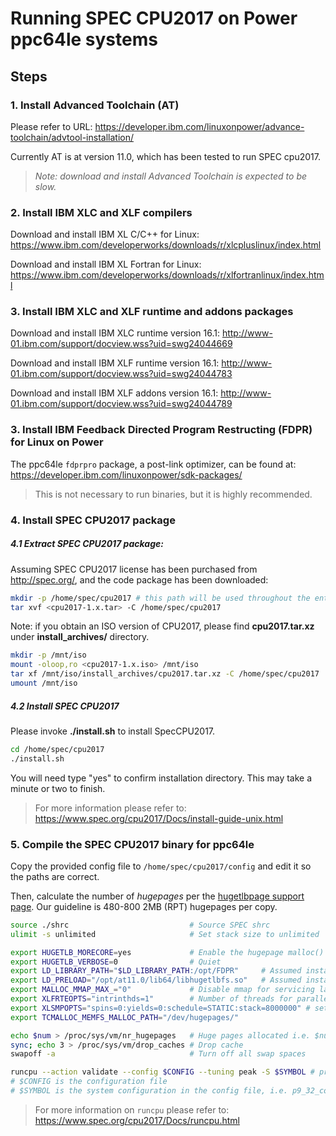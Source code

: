 # Running SPEC CPU2017 on Power ppc64le systems
## Steps

### 1. Install Advanced Toolchain (AT)
Please refer to URL:
https://developer.ibm.com/linuxonpower/advance-toolchain/advtool-installation/

Currently AT is at version 11.0, which has been tested to run SPEC cpu2017. 

>*Note: download and install Advanced Toolchain is expected to be slow.*
### 2. Install IBM XLC and XLF compilers
Download and install IBM XL C/C++ for Linux:
https://www.ibm.com/developerworks/downloads/r/xlcpluslinux/index.html

Download and install IBM XL Fortran for Linux: 
https://www.ibm.com/developerworks/downloads/r/xlfortranlinux/index.html

### 3. Install IBM XLC and XLF runtime and addons packages
Download and install IBM XLC runtime version 16.1:
http://www-01.ibm.com/support/docview.wss?uid=swg24044669

Download and install IBM XLF runtime version 16.1:
http://www-01.ibm.com/support/docview.wss?uid=swg24044783

Download and install IBM XLF addons version 16.1:
http://www-01.ibm.com/support/docview.wss?uid=swg24044789
### 3. Install IBM Feedback Directed Program Restructing (FDPR) for Linux on Power
The ppc64le `fdprpro` package, a post-link optimizer, can be found at: https://developer.ibm.com/linuxonpower/sdk-packages/
>This is not necessary to run binaries, but it is highly recommended.
### 4. Install SPEC CPU2017 package
##### 4.1 Extract SPEC CPU2017 package: 
Assuming SPEC CPU2017 license has been purchased from http://spec.org/, and the code package has been downloaded:  
```bash
mkdir -p /home/spec/cpu2017 # this path will be used throughout the entire recipe 
tar xvf <cpu2017-1.x.tar> -C /home/spec/cpu2017
```

Note: if you obtain an ISO version of CPU2017, please find **cpu2017.tar.xz** under **install_archives/** directory.    
```bash
mkdir -p /mnt/iso
mount -oloop,ro <cpu2017-1.x.iso> /mnt/iso
tar xf /mnt/iso/install_archives/cpu2017.tar.xz -C /home/spec/cpu2017
umount /mnt/iso
```    
##### 4.2 Install SPEC CPU2017 
Please invoke **./install.sh** to install SpecCPU2017.
```bash
cd /home/spec/cpu2017 
./install.sh 
```

You will need type "yes" to confirm installation directory. This may take a minute or two to finish.
>For more information please refer to: https://www.spec.org/cpu2017/Docs/install-guide-unix.html
### 5. Compile the SPEC CPU2017 binary for ppc64le
Copy the provided config file to `/home/spec/cpu2017/config` and edit it so the paths are correct. 

Then, calculate the number of _hugepages_ per 
the [hugetlbpage support page](https://www.kernel.org/doc/Documentation/vm/hugetlbpage.txt). Our guideline is 480-800 2MB (RPT) hugepages per copy.

```bash
source ./shrc                           # Source SPEC shrc
ulimit -s unlimited                     # Set stack size to unlimited

export HUGETLB_MORECORE=yes             # Enable the hugepage malloc() feature
export HUGETLB_VERBOSE=0                # Quiet
export LD_LIBRARY_PATH="$LD_LIBRARY_PATH:/opt/FDPR"     # Assumed installation path for FPDR
export LD_PRELOAD="/opt/at11.0/lib64/libhugetlbfs.so"   # Assumed installation path for AT11.0
export MALLOC_MMAP_MAX_="0"             # Disable mmap for servicing large allocation requests
export XLFRTEOPTS="intrinthds=1"        # Number of threads for parallel execution of MATMUL and RANDOM_NUMBER XLF procedures
export XLSMPOPTS="spins=0:yields=0:schedule=STATIC:stack=8000000" # set XLC scheduling/parallelization/tuning runtime options
export TCMALLOC_MEMFS_MALLOC_PATH="/dev/hugepages/"

echo $num > /proc/sys/vm/nr_hugepages   # Huge pages allocated i.e. $num=11520
sync; echo 3 > /proc/sys/vm/drop_caches # Drop cache 
swapoff -a                              # Turn off all swap spaces

runcpu --action validate --config $CONFIG --tuning peak -S $SYMBOL # previous --rate option is not longer neeeded
# $CONFIG is the configuration file 
# $SYMBOL is the system configuration in the config file, i.e. p9_32_core
```
>For more information on `runcpu` please refer to: https://www.spec.org/cpu2017/Docs/runcpu.html 

